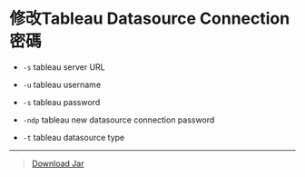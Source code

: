 # 修改Tableau Datasource Connection 密碼

* <code>-s</code> tableau server URL

* <code>-u</code> tableau username

* <code>-s</code> tableau password

* <code>-ndp</code> tableau new datasource connection password

* <code>-t</code> tableau datasource type
* * *
>[Download Jar](https://github.com/memory140662/tableau_change_pwd/raw/master/out/artifacts/UpdatePwd_jar/UpdatePwd.jar)